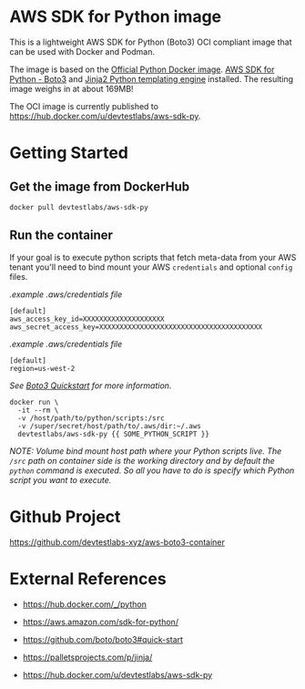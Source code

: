 # AWS SDK for Python image
This is a lightweight AWS SDK for Python (Boto3) OCI compliant image that can be used with Docker and Podman.

The image is based on the [Official Python Docker image](https://hub.docker.com/_/python). [AWS SDK for Python - Boto3](https://aws.amazon.com/sdk-for-python/) and [Jinja2 Python templating engine](https://palletsprojects.com/p/jinja/) installed. The resulting image weighs in at about 169MB!

The OCI image is currently published to https://hub.docker.com/u/devtestlabs/aws-sdk-py.

# Getting Started
## Get the image from DockerHub
```
docker pull devtestlabs/aws-sdk-py
```

## Run the container
If your goal is to execute python scripts that fetch meta-data from your AWS tenant you'll need to bind mount your AWS `credentials` and optional `config` files.

*.example .aws/credentials file*
```
[default]
aws_access_key_id=XXXXXXXXXXXXXXXXXXXX
aws_secret_access_key=XXXXXXXXXXXXXXXXXXXXXXXXXXXXXXXXXXXXXXXX

```

*.example .aws/credentials file*
```
[default]
region=us-west-2
```

*See [Boto3 Quickstart](https://github.com/boto/boto3#quick-start) for more information.*

```
docker run \
  -it --rm \
  -v /host/path/to/python/scripts:/src
  -v /super/secret/host/path/to/.aws/dir:~/.aws
  devtestlabs/aws-sdk-py {{ SOME_PYTHON_SCRIPT }}
```

*NOTE: Volume bind mount host path where your Python scripts live. The `/src` path on container side is the working directory and by default the `python` command is executed. So all you have to do is specify which Python script you want to execute.*

# Github Project
https://github.com/devtestlabs-xyz/aws-boto3-container

# External References
* https://hub.docker.com/_/python

* https://aws.amazon.com/sdk-for-python/

* https://github.com/boto/boto3#quick-start

* https://palletsprojects.com/p/jinja/

* https://hub.docker.com/u/devtestlabs/aws-sdk-py
